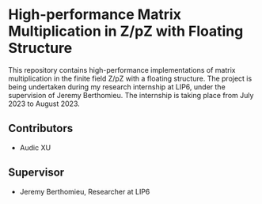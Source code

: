 # High-performance Matrix Multiplication in Z/pZ with Floating Structure

This repository contains high-performance implementations of matrix multiplication in the finite field Z/pZ with a floating structure. The project is being undertaken during my research internship at LIP6, under the supervision of Jeremy Berthomieu. The internship is taking place from July 2023 to August 2023.

## Contributors
- Audic XU

## Supervisor
- Jeremy Berthomieu, Researcher at LIP6
